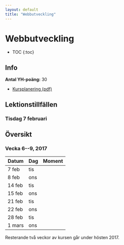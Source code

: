 ```yaml
---
layout: default
title: "Webbutveckling"
---
```



Webbutveckling
======================

* TOC
{:toc}

Info
----

**Antal YH-poäng:** 30

* [Kursplanering (pdf)](kursplanering11.pdf)

Lektionstillfällen
-------------

### Tisdag 7 februari



Översikt
--------

### Vecka 6--9, 2017

Datum  | Dag | Moment
-------|-----|--------------
7 feb | tis | 
8 feb | ons | 
14 feb | tis |  
15 feb | ons |
21 feb | tis |  
22 feb | ons |  
28 feb | tis |  
1 mars | ons |  

Resterande två veckor av kursen går under hösten 2017.


